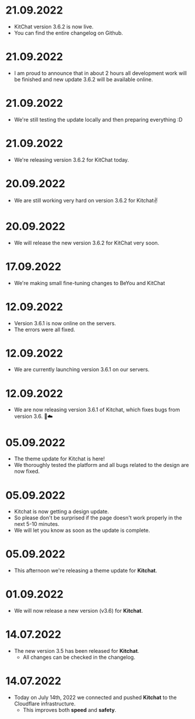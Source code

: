 # 21.09.2022
 - KitChat version 3.6.2 is now live.  
 - You can find the entire changelog on Github.

# 21.09.2022
 - I am proud to announce that in about 2 hours all development work will be finished and new update 3.6.2 will be available online.

# 21.09.2022
 - We're still testing the update locally and then preparing everything :D

# 21.09.2022
 - We're releasing version 3.6.2 for KitChat today.

# 20.09.2022
 - We are still working very hard on version 3.6.2 for Kitchat✌️ 

# 20.09.2022
 - We will release the new version 3.6.2 for KitChat very soon.

# 17.09.2022
 - We're making small fine-tuning changes to BeYou and KitChat

# 12.09.2022
 - Version 3.6.1 is now online on the servers.
 - The errors were all fixed.

# 12.09.2022
 - We are currently launching version 3.6.1 on our servers.

# 12.09.2022
 - We are now releasing version 3.6.1 of Kitchat, which fixes bugs from version 3.6. 🚀☁️

# 05.09.2022
 - The theme update for Kitchat is here! 
 - We thoroughly tested the platform and all bugs related to the design are now fixed.

# 05.09.2022
 - Kitchat is now getting a design update. 
 - So please don't be surprised if the page doesn't work properly in the next 5-10 minutes. 
 - We will let you know as soon as the update is complete.

# 05.09.2022
 - This afternoon we're releasing a theme update for **Kitchat**.

# 01.09.2022
 - We will now release a new version (v3.6) for **Kitchat**.

# 14.07.2022
 - The new version 3.5 has been released for **Kitchat**.
    - All changes can be checked in the changelog.

# 14.07.2022
  - Today on July 14th, 2022 we connected and pushed **Kitchat** to the Cloudflare infrastructure.
     - This improves both **speed** and **safety**.
